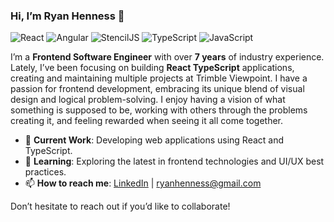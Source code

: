 ### Hi, I’m Ryan Henness 👋
![React](https://img.shields.io/badge/-React-blue)
![Angular](https://img.shields.io/badge/-Angular-red)
![StencilJS](https://img.shields.io/badge/-StencilJS-yellow)
![TypeScript](https://img.shields.io/badge/-TypeScript-%232b95ff)
![JavaScript](https://img.shields.io/badge/-JavaScript-%23fff42b)

I’m a **Frontend Software Engineer** with over **7 years** of industry experience. Lately, I’ve been focusing on building **React TypeScript** applications, creating and maintaining multiple projects at Trimble Viewpoint. I have a passion for frontend development, embracing its unique blend of visual design and logical problem-solving. I enjoy having a vision of what something is supposed to be, working with others through the problems creating it, and feeling rewarded when seeing it all come together.

- 🔭 **Current Work**: Developing web applications using React and TypeScript.
- 🌱 **Learning**: Exploring the latest in frontend technologies and UI/UX best practices.
- 📫 **How to reach me**: [LinkedIn](https://www.linkedin.com/in/ryan-henness/) | ryanhenness@gmail.com

Don’t hesitate to reach out if you’d like to collaborate!     
